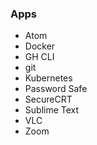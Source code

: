 ### Apps
- Atom
- Docker
- GH CLI
- git
- Kubernetes
- Password Safe
- SecureCRT
- Sublime Text
- VLC
- Zoom
